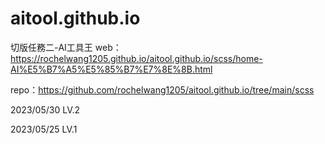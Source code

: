 # aitool.github.io
切版任務二-AI工具王
web：https://rochelwang1205.github.io/aitool.github.io/scss/home-AI%E5%B7%A5%E5%85%B7%E7%8E%8B.html

repo：https://github.com/rochelwang1205/aitool.github.io/tree/main/scss

2023/05/30 LV.2

2023/05/25 LV.1

